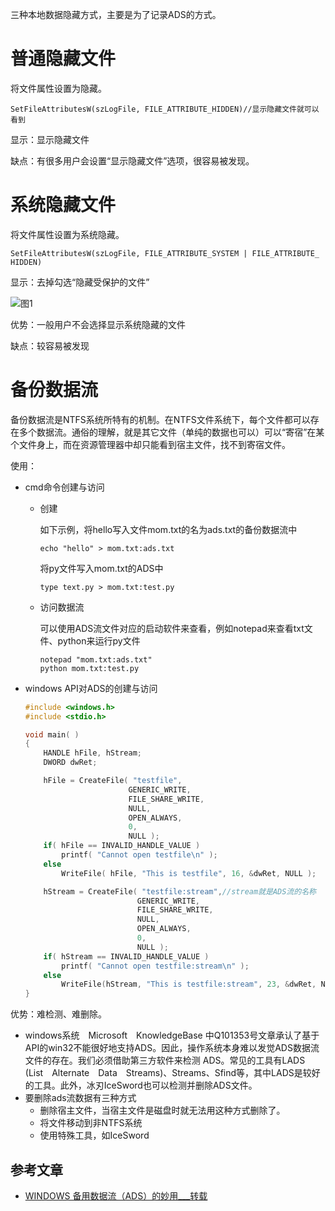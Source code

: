 三种本地数据隐藏方式，主要是为了记录ADS的方式。

# 普通隐藏文件

将文件属性设置为隐藏。

```
SetFileAttributesW(szLogFile, FILE_ATTRIBUTE_HIDDEN)//显示隐藏文件就可以看到
```

显示：显示隐藏文件

缺点：有很多用户会设置“显示隐藏文件”选项，很容易被发现。

# 系统隐藏文件

将文件属性设置为系统隐藏。

```
SetFileAttributesW(szLogFile, FILE_ATTRIBUTE_SYSTEM | FILE_ATTRIBUTE_ HIDDEN)
```

显示：去掉勾选“隐藏受保护的文件”

![图1](Snipaste_2019-08-01_11-23-06.PNG)

优势：一般用户不会选择显示系统隐藏的文件

缺点：较容易被发现

# 备份数据流

备份数据流是NTFS系统所特有的机制。在NTFS文件系统下，每个文件都可以存在多个数据流。通俗的理解，就是其它文件（单纯的数据也可以）可以“寄宿”在某个文件身上，而在资源管理器中却只能看到宿主文件，找不到寄宿文件。

使用：

* cmd命令创建与访问

  * 创建

    如下示例，将hello写入文件mom.txt的名为ads.txt的备份数据流中

    ```
    echo "hello" > mom.txt:ads.txt
    ```

    将py文件写入mom.txt的ADS中

    ```
    type text.py > mom.txt:test.py
    ```

  * 访问数据流

    可以使用ADS流文件对应的启动软件来查看，例如notepad来查看txt文件、python来运行py文件

    ```
    notepad "mom.txt:ads.txt"
    python mom.txt:test.py
    ```

* windows API对ADS的创建与访问

  ```c
  #include <windows.h>
  #include <stdio.h>
  
  void main( )
  {
      HANDLE hFile, hStream;
      DWORD dwRet;
  
      hFile = CreateFile( "testfile",
                         GENERIC_WRITE,
                         FILE_SHARE_WRITE,
                         NULL,
                         OPEN_ALWAYS,
                         0,
                         NULL );
      if( hFile == INVALID_HANDLE_VALUE )
          printf( "Cannot open testfile\n" );
      else
          WriteFile( hFile, "This is testfile", 16, &dwRet, NULL );
  
      hStream = CreateFile( "testfile:stream",//stream就是ADS流的名称
                           GENERIC_WRITE,
                           FILE_SHARE_WRITE,
                           NULL,
                           OPEN_ALWAYS,
                           0,
                           NULL );
      if( hStream == INVALID_HANDLE_VALUE )
          printf( "Cannot open testfile:stream\n" );
      else
          WriteFile(hStream, "This is testfile:stream", 23, &dwRet, NULL);
  }
  ```

优势：难检测、难删除。

* windows系统　Microsoft　KnowledgeBase 中Q101353号文章承认了基于API的win32不能很好地支持ADS。因此，操作系统本身难以发觉ADS数据流文件的存在。我们必须借助第三方软件来检测 ADS。常见的工具有LADS　(List　Alternate　Data　Streams)、Streams、Sfind等，其中LADS是较好的工具。此外，冰刃IceSword也可以检测并删除ADS文件。
* 要删除ads流数据有三种方式
  * 删除宿主文件，当宿主文件是磁盘时就无法用这种方式删除了。
  * 将文件移动到非NTFS系统
  * 使用特殊工具，如IceSword

## 参考文章

* [WINDOWS 备用数据流（ADS）的妙用___转载](https://www.cnblogs.com/feiyucha/p/9940895.html)

